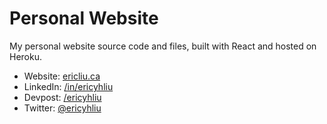 # Personal Website

My personal website source code and files, built with React and hosted on Heroku.

- Website: [ericliu.ca](https://ericliu.ca)
- LinkedIn: [/in/ericyhliu](https://linkedin.com/in/ericyhliu)
- Devpost: [/ericyhliu](https://devpost.com/ericyhliu)
- Twitter: [@ericyhliu](https://twitter.com/ericyhliu)
